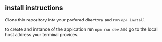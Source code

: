 ## install instructions
Clone this repository into your prefered directory and run
`npm install`

to create and instance of the application run
`npm run dev`
and go to the local host address your terminal provides.
